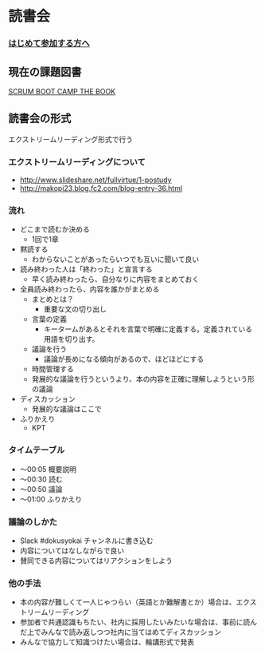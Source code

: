# 読書会

### [はじめて参加する方へ](introduction.md)

## 現在の課題図書

[SCRUM BOOT CAMP THE BOOK](books/scrum_boot_camp_the_book)

## 読書会の形式

エクストリームリーディング形式で行う

### エクストリームリーディングについて

- http://www.slideshare.net/fullvirtue/1-postudy
- http://makopi23.blog.fc2.com/blog-entry-36.html

### 流れ

- どこまで読むか決める
  - 1回で1章
- 黙読する
  - わからないことがあったらいつでも互いに聞いて良い
- 読み終わった人は「終わった」と宣言する
  - 早く読み終わったら、自分なりに内容をまとめておく
- 全員読み終わったら、内容を誰かがまとめる
  - まとめとは？
    - 重要な文の切り出し
  - 言葉の定義
    - キータームがあるとそれを言葉で明確に定義する。定義されている用語を切り出す。
  - 議論を行う
    - 議論が長めになる傾向があるので、ほどほどにする
  - 時間管理する
  - 発展的な議論を行うというより、本の内容を正確に理解しようという形の議論
- ディスカッション
  - 発展的な議論はここで
- ふりかえり
  - KPT

### タイムテーブル

- 〜00:05 概要説明
- 〜00:30 読む
- 〜00:50 議論
- 〜01:00 ふりかえり

### 議論のしかた

- Slack #dokusyokai チャンネルに書き込む
- 内容についてはなしながらで良い
- 賛同できる内容についてはリアクションをしよう

### 他の手法

- 本の内容が難しくて一人じゃつらい（英語とか難解書とか）場合は、エクストリームリーディング
- 参加者で共通認識もちたい、社内に採用したいみたいな場合は、事前に読んだ上でみんなで読み返しつつ社内に当てはめてディスカッション
- みんなで協力して知識つけたい場合は、輪講形式で発表
